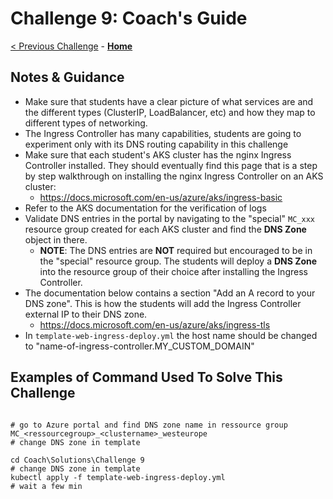 # Challenge 9: Coach's Guide

[< Previous Challenge](./08-storage.md) - **[Home](README.md)** 

## Notes & Guidance

- Make sure that students have a clear picture of what services are and the different types (ClusterIP, LoadBalancer, etc) and how they map to different types of networking.
- The Ingress Controller has many capabilities, students are going to experiment only with its DNS routing capability in this challenge
- Make sure that each student's AKS cluster has the nginx Ingress Controller installed. They should eventually find this page that is a step by step walkthrough on installing the nginx Ingress Controller on an AKS cluster:
	- <https://docs.microsoft.com/en-us/azure/aks/ingress-basic>
- Refer to the AKS documentation for the verification of logs
- Validate DNS entries in the portal by navigating to the "special" `MC_xxx` resource group created for each AKS cluster and find the **DNS Zone** object in there.
	- **NOTE**: The DNS entries are **NOT** required but encouraged to be in the "special" resource group. The students will deploy a **DNS Zone** into the resource group of their choice after installing the Ingress Controller.
- The documentation below contains a section "Add an A record to your DNS zone". This is how the students will add the Ingress Controller external IP to their DNS zone.
	- <https://docs.microsoft.com/en-us/azure/aks/ingress-tls>
- In `template-web-ingress-deploy.yml` the host name should be changed to "name-of-ingress-controller.MY_CUSTOM_DOMAIN"

## Examples of Command Used To Solve This Challenge

```

# go to Azure portal and find DNS zone name in ressource group MC_<ressourcegroup>_<clustername>_westeurope
# change DNS zone in template

cd Coach\Solutions\Challenge 9
# change DNS zone in template
kubectl apply -f template-web-ingress-deploy.yml
# wait a few min
```
